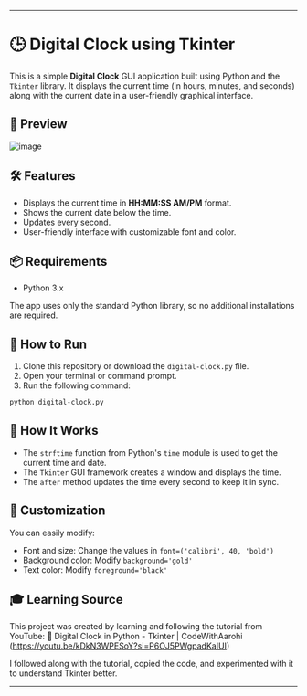 
---

# 🕒 Digital Clock using Tkinter

This is a simple **Digital Clock** GUI application built using Python and the `Tkinter` library. It displays the current time (in hours, minutes, and seconds) along with the current date in a user-friendly graphical interface.

## 📸 Preview

![image](https://github.com/user-attachments/assets/6cfbe41b-8fcd-453a-9d8e-60666167db18)


## 🛠️ Features

- Displays the current time in **HH:MM:SS AM/PM** format.
- Shows the current date below the time.
- Updates every second.
- User-friendly interface with customizable font and color.

## 📦 Requirements

- Python 3.x

The app uses only the standard Python library, so no additional installations are required.

## 🚀 How to Run

1. Clone this repository or download the `digital-clock.py` file.
2. Open your terminal or command prompt.
3. Run the following command:

```bash
python digital-clock.py
```

## 🧠 How It Works

- The `strftime` function from Python's `time` module is used to get the current time and date.
- The `Tkinter` GUI framework creates a window and displays the time.
- The `after` method updates the time every second to keep it in sync.

## 🎨 Customization

You can easily modify:
- Font and size: Change the values in `font=('calibri', 40, 'bold')`
- Background color: Modify `background='gold'`
- Text color: Modify `foreground='black'`

## 🎓 Learning Source
This project was created by learning and following the tutorial from YouTube:
🔗 Digital Clock in Python - Tkinter | CodeWithAarohi (https://youtu.be/kDkN3WPESoY?si=P6OJ5PWgpadKaIUI)

I followed along with the tutorial, copied the code, and experimented with it to understand Tkinter better.

---

